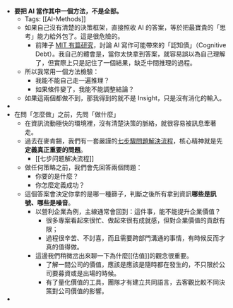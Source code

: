 - **要把 AI 當作其中一個方法，不是全部。**
	- Tags:  [[AI-Methods]]
	- 如果自己沒有清楚的決策框架，直接照收 AI 的答案，等於把最寶貴的「思考」能力給外包了。這是很危險的。
		- 前陣子 [MIT 有篇研究](https://zqjadm.clicks.mlsend.com/tf/cl/eyJ2Ijoie1wiYVwiOjkwMzIzMSxcImxcIjoxNjI2ODEwOTYzMjkyMzQxMzQsXCJyXCI6MTYyNjgxMTA4ODg5MDc3NDc4fSIsInMiOiJmMTBlZWJiOTcxNGY4YTY3In0)，討論 AI 寫作可能帶來的「認知債」（Cognitive Debt）。我自己的體會是，當你太快拿到答案，就容易誤以為自己理解了，但實際上只是記住了一個結果，缺乏中間推理的過程。
	- 所以我常用一個方法檢驗：
		- 我能不能自己走一遍推理？
		- 如果條件變了，我能不能調整結論？
	- 如果這兩個都做不到，那我得到的就不是 Insight，只是沒有消化的輸入。
-
- 在問「怎麼做」之前，先問「做什麼」
	- 在資訊流動極快的環境裡，沒有清楚決策的脈絡，就很容易被訊息牽著走。
	- 過去在麥肯錫，我們有一套嚴謹的[七步驟問題解決流程](https://zqjadm.clicks.mlsend.com/tf/cl/eyJ2Ijoie1wiYVwiOjkwMzIzMSxcImxcIjoxNjI2ODEwOTYzMzU1MjU1OTEsXCJyXCI6MTYyNjgxMTA4ODg5MDc3NDc4fSIsInMiOiJlYmJlZWNlNDg2YjM3NzhhIn0)，核心精神就是先**定義真正重要的問題**。
		- [[七步问题解决流程]]
	- 做任何策略之前，我們會先回答兩個問題：
		- 你要的是什麼？
		- 你怎麼定義成功？
	- 這個答案會決定你拿的是哪一種篩子，判斷之後所有拿到資訊**哪些是訊號、哪些是噪音**。
		- 以營利企業為例，主線通常會回到：這件事，能不能提升企業價值？
			- 很多專案看起來很忙、做起來很有成就感，但對企業價值的貢獻有限；
			- 過程很辛苦、不討喜，而且需要跨部門溝通的事情，有時候反而才真的值得做。
		- 這邊我們稍微岔出來聊一下為什麼[[估值]]的觀念很重要。
			- 了解一間公司的價值，應該是應該是隨時都在發生的，不只限於公司要募資或是出場的時候。
			- 有了量化價值的工具，團隊才有建立共同語言，去客觀比較不同決策對公司價值的影響。
-